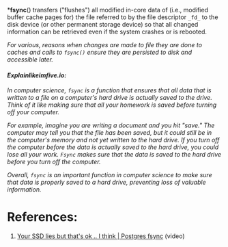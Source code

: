 ***fsync**() transfers ("flushes") all modified in-core data of (i.e., modified buffer cache pages for) the file referred to by the file descriptor `_fd_` to the disk device (or other permanent storage device) so that all changed information can be retrieved even if the system crashes or is rebooted.

*For various, reasons when changes are made to file they are done to caches and calls to `fsync()` ensure they are persisted to disk and accessible later.*

#### *Explainlikeimfive.io:*

*In computer science, `fsync` is a function that ensures that all data that is written to a file on a computer's hard drive is actually saved to the drive. Think of it like making sure that all your homework is saved before turning off your computer.*

*For example, imagine you are writing a document and you hit "save." The computer may tell you that the file has been saved, but it could still be in the computer's memory and not yet written to the hard drive. If you turn off the computer before the data is actually saved to the hard drive, you could lose all your work. `Fsync` makes sure that the data is saved to the hard drive before you turn off the computer.*

*Overall, `fsync` is an important function in computer science to make sure that data is properly saved to a hard drive, preventing loss of valuable information.*

# References:

1. [Your SSD lies but that's ok .. I think | Postgres fsync](https://www.youtube.com/watch?v=JK2ZIx8jRu4) (video)